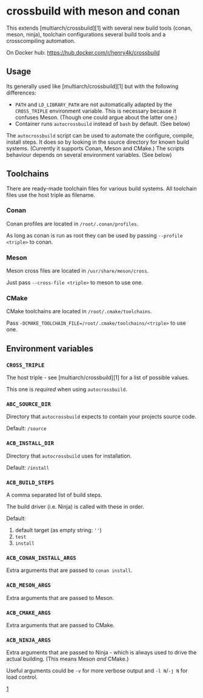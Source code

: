 crossbuild with meson and conan
===============================

This extends [multiarch/crossbuild][1] with several new build tools (conan,
meson, ninja), toolchain configurations several build tools and a
crosscompiling automation.

On Docker hub: https://hub.docker.com/r/henry4k/crossbuild


Usage
-----

Its generally used like [multiarch/crossbuild][1] but with the following differences:

- `PATH` and `LD_LIBRARY_PATH` are not automatically adapted by the `CROSS_TRIPLE` environment variable.
  This is necessary because it confuses Meson.  (Though one could argue about the latter one.)
- Container runs `autocrossbuild` instead of `bash` by default. (See below)


The `autocrossbuild` script can be used to automate the configure, compile,
install steps.  It does so by looking in the source directory for known build
systems.  (Currently it supports Conan, Meson and CMake.) The scripts behaviour
depends on several environment variables. (See below)


Toolchains
----------

There are ready-made toolchain files for various build systems.
All toolchain files use the host triple as filename.


### Conan

Conan profiles are located in `/root/.conan/profiles`.

As long as conan is run as root they can be used by passing `--profile <triple>` to conan.


### Meson

Meson cross files are located in `/usr/share/meson/cross`.

Just pass `--cross-file <triple>` to meson to use one.


### CMake

CMake toolchains are located in `/root/.cmake/toolchains`.

Pass `-DCMAKE_TOOLCHAIN_FILE=/root/.cmake/toolchains/<triple>` to use one.


Environment variables
---------------------

### `CROSS_TRIPLE`

The host triple - see [multiarch/crossbuild][1]
for a list of possible values.

This one is *required* when using `autocrossbuild`.


### `ABC_SOURCE_DIR`

Directory that `autocrossbuild` expects to contain your projects source code.

Default: `/source`


### `ACB_INSTALL_DIR`

Directory that `autocrossbuild` uses for installation.

Default: `/install`


### `ACB_BUILD_STEPS`

A comma separated list of build steps.

The build driver (i.e. Ninja) is called with these in order.

Default:

1. default target (as empty string: `''`)
2. `test`
3. `install`


### `ACB_CONAN_INSTALL_ARGS`

Extra arguments that are passed to `conan install`.


### `ACB_MESON_ARGS`

Extra arguments that are passed to Meson.


### `ACB_CMAKE_ARGS`

Extra arguments that are passed to CMake.


### `ACB_NINJA_ARGS`

Extra arguments that are passed to Ninja - which is always used to drive the
actual building. (This means Meson *and* CMake.)

Useful arguments could be `-v` for more verbose output and `-l N`/`-j N` for
load control.


[1](https://github.com/multiarch/crossbuild)
